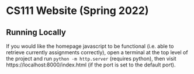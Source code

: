 # CS111 Website (Spring 2022)

## Running Locally
If you would like the homepage javascript to be functional (i.e. able to retrieve currently assignments correctly),
 open a terminal at the top level of the project and run `python -m http.server` (requires python), then visit
  https://localhost:8000/index.html (if the port is set to the default port).